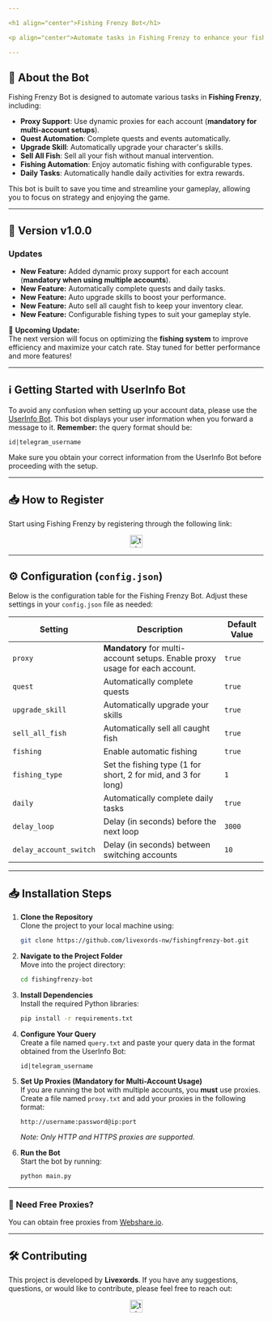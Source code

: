 ```yaml
---

<h1 align="center">Fishing Frenzy Bot</h1>

<p align="center">Automate tasks in Fishing Frenzy to enhance your fishing skills, upgrade your abilities, and maximize your daily rewards!</p>

---
```


## 🚀 About the Bot

Fishing Frenzy Bot is designed to automate various tasks in **Fishing Frenzy**, including:

- **Proxy Support**: Use dynamic proxies for each account (**mandatory for multi-account setups**).
- **Quest Automation**: Complete quests and events automatically.
- **Upgrade Skill**: Automatically upgrade your character's skills.
- **Sell All Fish**: Sell all your fish without manual intervention.
- **Fishing Automation**: Enjoy automatic fishing with configurable types.
- **Daily Tasks**: Automatically handle daily activities for extra rewards.

This bot is built to save you time and streamline your gameplay, allowing you to focus on strategy and enjoying the game.

---

## 🌟 Version v1.0.0

### Updates

- **New Feature:** Added dynamic proxy support for each account (**mandatory when using multiple accounts**).
- **New Feature:** Automatically complete quests and daily tasks.
- **New Feature:** Auto upgrade skills to boost your performance.
- **New Feature:** Auto sell all caught fish to keep your inventory clear.
- **New Feature:** Configurable fishing types to suit your gameplay style.

🔹 **Upcoming Update:**  
The next version will focus on optimizing the **fishing system** to improve efficiency and maximize your catch rate. Stay tuned for better performance and more features!

---

## ℹ️ Getting Started with UserInfo Bot

To avoid any confusion when setting up your account data, please use the [UserInfo Bot](https://github.com/nadam/userinfobot). This bot displays your user information when you forward a message to it. **Remember:** the query format should be:

```
id|telegram_username
```

Make sure you obtain your correct information from the UserInfo Bot before proceeding with the setup.

---

## 📥 **How to Register**

Start using Fishing Frenzy by registering through the following link:

<div align="center">
  <a href="https://t.me/fishingfrenzy_bot/fishingfrenzyapp?startapp=HE8W8F" target="_blank">
    <img src="https://img.shields.io/static/v1?message=Fishinhg Frenzy&logo=telegram&label=&color=2CA5E0&logoColor=white&labelColor=&style=for-the-badge" height="25" alt="telegram logo" />
  </a>
</div>

---
## ⚙️ Configuration (`config.json`)

Below is the configuration table for the Fishing Frenzy Bot. Adjust these settings in your `config.json` file as needed:

| **Setting**            | **Description**                                                              | **Default Value** |
| ---------------------- | ---------------------------------------------------------------------------- | ----------------- |
| `proxy`                | **Mandatory** for multi-account setups. Enable proxy usage for each account. | `true`            |
| `quest`                | Automatically complete quests                                                | `true`            |
| `upgrade_skill`        | Automatically upgrade your skills                                            | `true`            |
| `sell_all_fish`        | Automatically sell all caught fish                                           | `true`            |
| `fishing`              | Enable automatic fishing                                                     | `true`            |
| `fishing_type`         | Set the fishing type (1 for short, 2 for mid, and 3 for long)                | `1`               |
| `daily`                | Automatically complete daily tasks                                           | `true`            |
| `delay_loop`           | Delay (in seconds) before the next loop                                      | `3000`            |
| `delay_account_switch` | Delay (in seconds) between switching accounts                                | `10`              |

---

## 📥 Installation Steps

1. **Clone the Repository**  
   Clone the project to your local machine using:

   ```bash
   git clone https://github.com/livexords-nw/fishingfrenzy-bot.git
   ```

2. **Navigate to the Project Folder**  
   Move into the project directory:

   ```bash
   cd fishingfrenzy-bot
   ```

3. **Install Dependencies**  
   Install the required Python libraries:

   ```bash
   pip install -r requirements.txt
   ```

4. **Configure Your Query**  
   Create a file named `query.txt` and paste your query data in the format obtained from the UserInfo Bot:

   ```
   id|telegram_username
   ```

5. **Set Up Proxies (Mandatory for Multi-Account Usage)**  
   If you are running the bot with multiple accounts, you **must** use proxies. Create a file named `proxy.txt` and add your proxies in the following format:

   ```
   http://username:password@ip:port
   ```

   _Note: Only HTTP and HTTPS proxies are supported._

6. **Run the Bot**  
   Start the bot by running:

   ```bash
   python main.py
   ```

---

### 🔹 Need Free Proxies?

You can obtain free proxies from [Webshare.io](https://www.webshare.io/).

---

## 🛠️ Contributing

This project is developed by **Livexords**. If you have any suggestions, questions, or would like to contribute, please feel free to reach out:

<div align="center">
  <a href="https://t.me/livexordsscript" target="_blank">
    <img src="https://img.shields.io/static/v1?message=Livexords&logo=telegram&label=&color=2CA5E0&logoColor=white&labelColor=&style=for-the-badge" height="25" alt="telegram logo" />
  </a>
</div>

